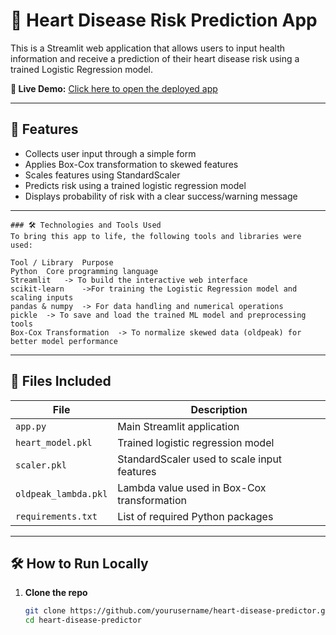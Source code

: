 # 💓 Heart Disease Risk Prediction App

This is a Streamlit web application that allows users to input health information and receive a prediction of their heart disease risk using a trained Logistic Regression model.

**🔗 Live Demo:** [Click here to open the deployed app](https://your-deployed-streamlit-url.streamlit.app)
 
---

## 🚀 Features
- Collects user input through a simple form
- Applies Box-Cox transformation to skewed features
- Scales features using StandardScaler
- Predicts risk using a trained logistic regression model
- Displays probability of risk with a clear success/warning message

---

```
### 🛠 Technologies and Tools Used
To bring this app to life, the following tools and libraries were used:

Tool / Library	Purpose
Python	Core programming language
Streamlit	-> To build the interactive web interface
scikit-learn	->For training the Logistic Regression model and scaling inputs
pandas & numpy	-> For data handling and numerical operations
pickle	-> To save and load the trained ML model and preprocessing tools
Box-Cox Transformation	-> To normalize skewed data (oldpeak) for better model performance
```

--- 

## 📁 Files Included

| File                   | Description                                      |
|------------------------|--------------------------------------------------|
| `app.py`               | Main Streamlit application                       |
| `heart_model.pkl`      | Trained logistic regression model                |
| `scaler.pkl`           | StandardScaler used to scale input features      |
| `oldpeak_lambda.pkl`   | Lambda value used in Box-Cox transformation      |
| `requirements.txt`     | List of required Python packages                 |

---

## 🛠 How to Run Locally

1. **Clone the repo**
   ```bash
   git clone https://github.com/yourusername/heart-disease-predictor.git
   cd heart-disease-predictor
